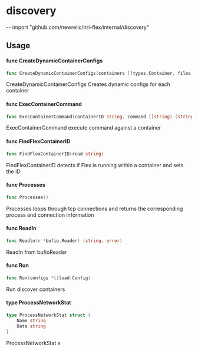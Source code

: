 # discovery
--
    import "github.com/newrelic/nri-flex/internal/discovery"


## Usage

#### func  CreateDynamicContainerConfigs

```go
func CreateDynamicContainerConfigs(containers []types.Container, files []os.FileInfo, path string, ymls *[]load.Config)
```
CreateDynamicContainerConfigs Creates dynamic configs for each container

#### func  ExecContainerCommand

```go
func ExecContainerCommand(containerID string, command []string) (string, error)
```
ExecContainerCommand execute command against a container

#### func  FindFlexContainerID

```go
func FindFlexContainerID(read string)
```
FindFlexContainerID detects if Flex is running within a container and sets the
ID

#### func  Processes

```go
func Processes()
```
Processes loops through tcp connections and returns the corresponding process
and connection information

#### func  Readln

```go
func Readln(r *bufio.Reader) (string, error)
```
Readln from bufioReader

#### func  Run

```go
func Run(configs *[]load.Config)
```
Run discover containers

#### type ProcessNetworkStat

```go
type ProcessNetworkStat struct {
	Name string
	Data string
}
```

ProcessNetworkStat x
